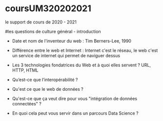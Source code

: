 # coursUM320202021
le support de cours de 2020 - 2021

#les questions de culture général - introduction

* Date et nom de l'inventeur du web : Tim Berners-Lee, 1990

* Différence entre le web et Internet : Internet c'est le réseau, le web c'est un service de internet qui permet de naviguer dessus

* Les 3 technologies fondatrices du Web et à quoi elles servent ? URL, HTTP, HTML

* Qu’est-ce que l’interopérabilité ?

* Qu'est ce que le web de données ?

* Qu'est-ce que ça veut dire pour vous "intégration de données connectées" ?

* En quoi cela peut vous servir dans un parcours Data Science ?
